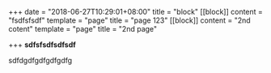 +++
date = "2018-06-27T10:29:01+08:00"
title = "block"
[[block]]
content = "fsdfsfsdf"
template = "page"
title = "page 123"
[[block]]
content = "2nd cotent"
template = "page"
title = "2nd page"

+++
**sdfsfsdfsdfsdf**

sdfdgdfgdfgdfgdfg